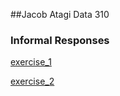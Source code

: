 ##Jacob Atagi Data 310

### Informal Responses
[exercise_1](Exercise_1.html)

[exercise_2](https://github.com/jdatagi/Data_310/blob/main/exercise_2.md)

